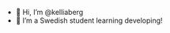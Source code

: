 - 👋 Hi, I’m @kelliaberg
- 💞️ I’m a Swedish student learning developing!

<!---
kelliaberg/kelliaberg is a ✨ special ✨ repository because its `README.md` (this file) appears on your GitHub profile.
You can click the Preview link to take a look at your changes.
--->
